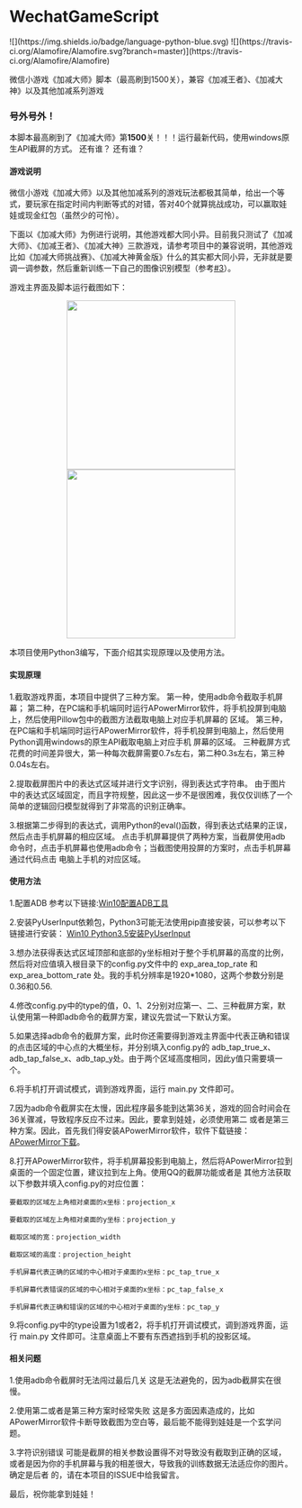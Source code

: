 # WechatGameScript
<div>
    ![](https://img.shields.io/badge/language-python-blue.svg)
    ![](https://travis-ci.org/Alamofire/Alamofire.svg?branch=master)](https://travis-ci.org/Alamofire/Alamofire)
</div>

微信小游戏《加减大师》脚本（最高刷到1500关），兼容《加减王者》、《加减大神》以及其他加减系列游戏

<h3>号外号外！</h3>
本脚本最高刷到了《加减大师》第<b>1500</b>关！！！运行最新代码，使用windows原生API截屏的方式。
还有谁？
还有谁？

<h4>游戏说明</h4>

微信小游戏《加减大师》以及其他加减系列的游戏玩法都极其简单，给出一个等式，要玩家在指定时间内判断等式的对错，答对40个就算挑战成功，可以赢取娃娃或现金红包（虽然少的可怜）。

下面以《加减大师》为例进行说明，其他游戏都大同小异。目前我只测试了《加减大师》、《加减王者》、《加减大神》三款游戏，请参考项目中的兼容说明，其他游戏比如《加减大师挑战赛》、《加减大神黄金版》什么的其实都大同小异，无非就是要调一调参数，然后重新训练一下自己的图像识别模型（参考<a href="https://github.com/1033020837/WechatGameScript/issues/3">#3</a>）。

游戏主界面及脚本运行截图如下：
<div align="center">
    <img src="https://github.com/clouduan/WechatGameAutoPlayer/raw/master/Images/PlusSubstractMaster3.png"  width="300" >
     <img src="https://github.com/1033020837/WechatGameScript/blob/master/example.gif" width="300">
</div>

本项目使用Python3编写，下面介绍其实现原理以及使用方法。

<h4>实现原理</h4>

1.截取游戏界面，本项目中提供了三种方案。
 第一种，使用adb命令截取手机屏幕；
 第二种，在PC端和手机端同时运行APowerMirror软件，将手机投屏到电脑上，然后使用Pillow包中的截图方法截取电脑上对应手机屏幕的
 区域。
 第三种，在PC端和手机端同时运行APowerMirror软件，将手机投屏到电脑上，然后使用Python调用windows的原生API截取电脑上对应手机
 屏幕的区域。
 三种截屏方式花费的时间差异很大，第一种每次截屏需要0.7s左右，第二种0.3s左右，第三种0.04s左右。
 
2.提取截屏图片中的表达式区域并进行文字识别，得到表达式字符串。
 由于图片中的表达式区域固定，而且字符规整，因此这一步不是很困难，我仅仅训练了一个简单的逻辑回归模型就得到了非常高的识别正确率。
 
3.根据第二步得到的表达式，调用Python的eval()函数，得到表达式结果的正误，然后点击手机屏幕的相应区域。
点击手机屏幕提供了两种方案，当截屏使用adb命令时，点击手机屏幕也使用adb命令；当截图使用投屏的方案时，点击手机屏幕通过代码点击
电脑上手机的对应区域。
 
 <h4>使用方法</h4>

1.配置ADB
参考以下链接:<a href="https://blog.csdn.net/qq_33337811/article/details/72594178">Win10配置ADB工具</a>

2.安装PyUserInput依赖包，Python3可能无法使用pip直接安装，可以参考以下链接进行安装：
<a href='https://www.cnblogs.com/wangliyuanzcz/p/7999852.html'> Win10 Python3.5安装PyUserInput</a>

3.想办法获得表达式区域顶部和底部的y坐标相对于整个手机屏幕的高度的比例，然后将对应值填入根目录下的config.py文件中的 exp_area_top_rate
和 exp_area_bottom_rate 处。我的手机分辨率是1920*1080，这两个参数分别是0.36和0.56.

4.修改config.py中的type的值，0、1、2分别对应第一、二、三种截屏方案，默认使用第一种即adb命令的截屏方案，建议先尝试一下默认方案。

5.如果选择adb命令的截屏方案，此时你还需要得到游戏主界面中代表正确和错误的点击区域的中心点的大概坐标，并分别填入config.py的
adb_tap_true_x、adb_tap_false_x、adb_tap_y处。由于两个区域高度相同，因此y值只需要填一个。

6.将手机打开调试模式，调到游戏界面，运行 main.py 文件即可。

7.因为adb命令截屏实在太慢，因此程序最多能到达第36关，游戏的回合时间会在36关骤减，导致程序反应不过来。因此，要拿到娃娃，必须使用第二
或者是第三种方案。因此，首先我们得安装APowerMirror软件，软件下载链接：<a href="https://software.airmore.cn/phone-mirror?bd">
 APowerMirror下载</a>。
 
8.打开APowerMirror软件，将手机屏幕投影到电脑上，然后将APowerMirror拉到桌面的一个固定位置，建议拉到左上角。使用QQ的截屏功能或者是
其他方法获取以下参数并填入config.py的对应位置：

    要截取的区域左上角相对桌面的x坐标：projection_x
    
    要截取的区域左上角相对桌面的y坐标：projection_y
    
    截取区域的宽：projection_width
    
    截取区域的高度：projection_height
    
    手机屏幕代表正确的区域的中心相对于桌面的x坐标：pc_tap_true_x
    
    手机屏幕代表错误的区域的中心相对于桌面的x坐标：pc_tap_false_x
    
    手机屏幕代表正确和错误的区域的中心相对于桌面的y坐标：pc_tap_y

9.将config.py中的type设置为1或者2，将手机打开调试模式，调到游戏界面，运行 main.py 文件即可。注意桌面上不要有东西遮挡到手机的投影区域。
  
<h4>相关问题</h4>
1.使用adb命令截屏时无法闯过最后几关
这是无法避免的，因为adb截屏实在很慢。

2.使用第二或者是第三种方案时经常失败
这是多方面因素造成的，比如APowerMirror软件卡断导致截图为空白等，最后能不能得到娃娃是一个玄学问题。

3.字符识别错误
可能是截屏的相关参数设置得不对导致没有截取到正确的区域，或者是因为你的手机屏幕与我的相差很大，导致我的训练数据无法适应你的图片。确定是后者
的，请在本项目的ISSUE中给我留言。

最后，祝你能拿到娃娃！

